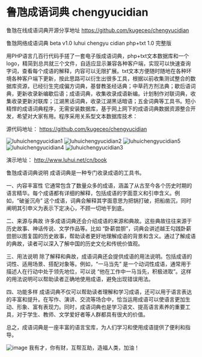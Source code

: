# 鲁虺成语词典 chengyucidian
鲁虺在线成语词典开源分享地址
https://github.com/kugeceo/chengyucidian

鲁虺网络成语词典 beta v1.0 luhui chengyu cidian php+txt 1.0 完整版

用PHP语言几百行代码手搓了一套电子版成语词典，php+txt文本数据库和一个logo，精简到总共就三个文件，自适应显示兼容各种客户端，实现可以快速查询字词，查看每个成语的解释，内容可以无限扩展。txt文本方便随时随地在各种环境各种客户端下更新，按此思路可以衍生出很多工具，根据以前收集测试整合的数据库资源，已经衍生完成偏方词典，基督教圣经话典；中草药方剂法典；歇后语词典，更新收录新编歇后语；成语词典，收集收录成语新编。计划制作对联词典，收集收录更新对联库；江湖黑话词典，收录江湖黑话暗语；五金词典等工具书。短小精悍的成语词典程序，无需安装数据库，基于网上网下的成语词典数据资源整合开发，希望对大家有用。程序采用关系型文本数据库技术：

源代码地址：
https://github.com/kugeceo/chengyucidian

![luhuichengyucidian1](https://github.com/user-attachments/assets/14d56990-165f-4cc7-81fe-a99ea1a8f628)
![luhuichengyucidian2](https://github.com/user-attachments/assets/d0ee0e7d-c8a6-4de5-8da1-b0593153895e)
![luhuichengyucidian5](https://github.com/user-attachments/assets/3a99ebc8-344f-4fbd-bc54-2397c1da5eb7)
![luhuichengyucidian4](https://github.com/user-attachments/assets/35e5df8a-4df6-44e8-ba17-e9eb64719a0d)
![luhuichengyucidian3](https://github.com/user-attachments/assets/2a5ca0a3-f770-4668-9d06-95f33eb03b70)

演示地址：
http://www.luhui.net/cn/book 

鲁虺成语词典说明
成语词典是一种专门收录成语的工具书。

一、内容丰富性
它通常包含了数量众多的成语，涵盖了从古至今各个历史时期的语言精华。每个成语都有详细的解释，包括成语的字面意义和引申含义。例如，“破釜沉舟” 这个成语，词典会解释其字面意思为把锅打破，把船凿沉，同时阐明其引申义为表示下定决心，不顾一切地干到底。

二、来源与典故
许多成语词典还会介绍成语的来源和典故。这些典故往往来源于历史故事、神话传说、文学作品等。比如 “卧薪尝胆”，词典会讲述越王勾践卧薪尝胆以图复国的历史故事，帮助读者更好地理解成语的背景和含义。通过了解成语的典故，读者可以深入了解中国的历史文化和传统价值观。

三、用法说明
除了解释和典故，成语词典还会提供成语的用法说明。包括成语的词性、适用场景、搭配对象等。例如，“一马当先” 是一个动词性成语，通常用于描述人在行动中处于领先地位，可以说 “他在工作中一马当先，积极进取”。这样的用法说明可以帮助读者正确地使用成语，避免出现错误用法。

四、功能多样
成语词典不仅可以帮助读者理解和学习成语，还可以用于语言表达的丰富和提升。在写作、演讲、交流等场合中，恰当运用成语可以使语言更加生动、形象、富有表现力。同时，成语词典也是学习语文、提高语言素养的重要工具，对于学生、教师、文学爱好者等人群都具有很大的价值。

总之，成语词典是一座丰富的语言宝库，为人们学习和使用成语提供了便利和指导。













![image](https://github.com/user-attachments/assets/0510b394-43d6-4ae5-bd7d-e990ae50eb09)
我有才，你有财，互帮互助，造福人类，加油！








